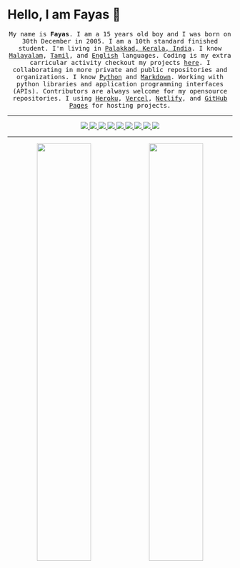 # Hello, I am Fayas 👋

<p align="center"><samp>My name is <b>Fayas</b>. I am a 15 years old boy and I was born on 30th December in 2005. I am a 10th standard finished student. I'm living in <a href="https://maps.app.goo.gl/qnG1KWshmAa8UEcf7">Palakkad, Kerala, India</a>. I know <a href="https://google.com/search?q=Malayalam">Malayalam</a>, <a href="https://google.com/search?q=Tamil">Tamil</a>, and <a href="https://google.com/search?q=English">English</a> languages. Coding is my extra carricular activity checkout my projects <a href="https://projects.fayas.me">here</a>. I collaborating in more private and public repositories and organizations. I know <a href="https://www.python.org">Python</a> and <a href="https://daringfireball.net/projects/markdown/">Markdown</a>. Working with python libraries and application programming interfaces (APIs). Contributors are always welcome for my opensource repositories. I using <a href="https://heroku.com">Heroku</a>, <a href="https://vercel.com">Vercel</a>, <a href="https://netlify.com">Netlify</a>, and <a href="https://pages.github.com">GitHub Pages</a> for hosting projects.</samp></p>

---

<p align="center">
  <a href="https://twitter.com/FayasNoushad">
    <img src="https://img.shields.io/twitter/follow/FayasNoushad?label=Twitter&logo=twitter&style=for-the-badge&color=blue"/>
  </a>
  <a href="https://instagram.com/TheFayas">
    <img src="https://img.shields.io/badge/Instagram-grey?style=for-the-badge&logo=instagram"/>
  </a>
  <a href="https://youtube.com/channel/UCqC-Yzy8J9FuTH_lDRhBMCA">
    <img src="https://img.shields.io/youtube/channel/subscribers/UCqC-Yzy8J9FuTH_lDRhBMCA?style=for-the-badge&logo=youtube&label=Youtube&color=blue"/>
  </a>
  <a href="https://telegram.me/FayasNoushad">
    <img src="https://img.shields.io/badge/Telegram-grey?style=for-the-badge&logo=telegram"/>
  </a>
  <a href="https://www.linkedin.com/in/fayasnoushad">
    <img src="https://img.shields.io/badge/LinkedIn-grey?style=for-the-badge&logo=linkedin"/>
  </a>
  <a href="https://www.quora.com/profile/Fayas-Noushad-1">
    <img src="https://img.shields.io/badge/Quora-grey?style=for-the-badge&logo=quora"/>
  </a>
  <a href="https://github.com/FayasNoushad">
    <img src="https://img.shields.io/github/followers/FayasNoushad?label=GitHub&logo=github&style=for-the-badge&color=blue"/>
  </a>
  <a href="https://gitlab.com/FayasNoushad">
    <img src="https://img.shields.io/badge/GitLab-grey?style=for-the-badge&logo=gitlab"/>
  </a>
  <a href="https://stackoverflow.com/users/16129096/fayas-noushad">
    <img src="https://img.shields.io/badge/Stack_Overflow-grey?style=for-the-badge&logo=stackoverflow"/>
  </a>
</p>

---

<p align="center">
    <img width="49%" src="https://github-readme-stats.vercel.app/api?username=FayasNoushad&count_private=true&include_all_commits=true&show_icons=true&theme=tokyonight&custom_title=GitHub+Stats"/>
    <img width="49%" src="https://github-readme-streak-stats.herokuapp.com?user=FayasNoushad&theme=tokyonight"/>
</p>
